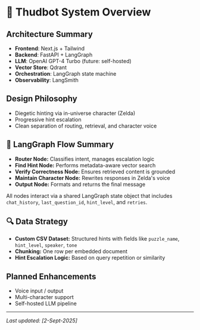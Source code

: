 # 🧠 Thudbot System Overview

## Architecture Summary

- **Frontend**: Next.js + Tailwind
- **Backend**: FastAPI + LangGraph
- **LLM**: OpenAI GPT-4 Turbo (future: self-hosted)
- **Vector Store**: Qdrant
- **Orchestration**: LangGraph state machine
- **Observability**: LangSmith

## Design Philosophy

- Diegetic hinting via in-universe character (Zelda)
- Progressive hint escalation 
- Clean separation of routing, retrieval, and character voice

## 🔄 LangGraph Flow Summary

- **Router Node:** Classifies intent, manages escalation logic
- **Find Hint Node:** Performs metadata-aware vector search
- **Verify Correctness Node:** Ensures retrieved content is grounded
- **Maintain Character Node:** Rewrites responses in Zelda's voice
- **Output Node:** Formats and returns the final message

All nodes interact via a shared LangGraph state object that includes `chat_history`, `last_question_id`, `hint_level`, and `retries`.

## 🔍 Data Strategy

- **Custom CSV Dataset:** Structured hints with fields like `puzzle_name`, `hint_level`, `speaker`, `tone`
- **Chunking:** One row per embedded document
- **Hint Escalation Logic:** Based on query repetition or similarity
## Planned Enhancements

- Voice input / output
- Multi-character support
- Self-hosted LLM pipeline

---
_Last updated: [2-Sept-2025]_